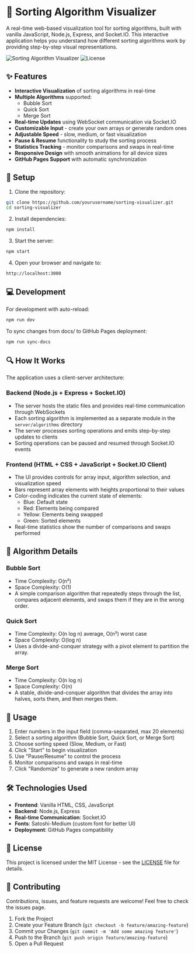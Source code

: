 # 🧮 Sorting Algorithm Visualizer

A real-time web-based visualization tool for sorting algorithms, built with vanilla JavaScript, Node.js, Express, and Socket.IO. This interactive application helps you understand how different sorting algorithms work by providing step-by-step visual representations.

![Sorting Algorithm Visualizer](https://img.shields.io/badge/Sorting-Visualizer-3498db.svg)
![License](https://img.shields.io/badge/License-MIT-2ecc71.svg)

## ✨ Features

- **Interactive Visualization** of sorting algorithms in real-time
- **Multiple Algorithms** supported:
  - Bubble Sort
  - Quick Sort
  - Merge Sort
- **Real-time Updates** using WebSocket communication via Socket.IO
- **Customizable Input** - create your own arrays or generate random ones
- **Adjustable Speed** - slow, medium, or fast visualization
- **Pause & Resume** functionality to study the sorting process
- **Statistics Tracking** - monitor comparisons and swaps in real-time
- **Responsive Design** with smooth animations for all device sizes
- **GitHub Pages Support** with automatic synchronization

## 🚀 Setup

1. Clone the repository:

```bash
git clone https://github.com/yourusername/sorting-visualizer.git
cd sorting-visualizer
```

2. Install dependencies:

```bash
npm install
```

3. Start the server:

```bash
npm start
```

4. Open your browser and navigate to:

```
http://localhost:3000
```

## 💻 Development

For development with auto-reload:

```bash
npm run dev
```

To sync changes from docs/ to GitHub Pages deployment:

```bash
npm run sync-docs
```

## 🔍 How It Works

The application uses a client-server architecture:

### Backend (Node.js + Express + Socket.IO)

- The server hosts the static files and provides real-time communication through WebSockets
- Each sorting algorithm is implemented as a separate module in the `server/algorithms` directory
- The server processes sorting operations and emits step-by-step updates to clients
- Sorting operations can be paused and resumed through Socket.IO events

### Frontend (HTML + CSS + JavaScript + Socket.IO Client)

- The UI provides controls for array input, algorithm selection, and visualization speed
- Bars represent array elements with heights proportional to their values
- Color-coding indicates the current state of elements:
  - Blue: Default state
  - Red: Elements being compared
  - Yellow: Elements being swapped
  - Green: Sorted elements
- Real-time statistics show the number of comparisons and swaps performed

## 📖 Algorithm Details

### Bubble Sort

- Time Complexity: O(n²)
- Space Complexity: O(1)
- A simple comparison algorithm that repeatedly steps through the list, compares adjacent elements, and swaps them if they are in the wrong order.

### Quick Sort

- Time Complexity: O(n log n) average, O(n²) worst case
- Space Complexity: O(log n)
- Uses a divide-and-conquer strategy with a pivot element to partition the array.

### Merge Sort

- Time Complexity: O(n log n)
- Space Complexity: O(n)
- A stable, divide-and-conquer algorithm that divides the array into halves, sorts them, and then merges them.

## 📱 Usage

1. Enter numbers in the input field (comma-separated, max 20 elements)
2. Select a sorting algorithm (Bubble Sort, Quick Sort, or Merge Sort)
3. Choose sorting speed (Slow, Medium, or Fast)
4. Click "Start" to begin visualization
5. Use "Pause/Resume" to control the process
6. Monitor comparisons and swaps in real-time
7. Click "Randomize" to generate a new random array

## 🛠️ Technologies Used

- **Frontend**: Vanilla HTML, CSS, JavaScript
- **Backend**: Node.js, Express
- **Real-time Communication**: Socket.IO
- **Fonts**: Satoshi-Medium (custom font for better UI)
- **Deployment**: GitHub Pages compatibility

## 📄 License

This project is licensed under the MIT License - see the [LICENSE](LICENSE) file for details.

## 🤝 Contributing

Contributions, issues, and feature requests are welcome! Feel free to check the issues page.

1. Fork the Project
2. Create your Feature Branch (`git checkout -b feature/amazing-feature`)
3. Commit your Changes (`git commit -m 'Add some amazing feature'`)
4. Push to the Branch (`git push origin feature/amazing-feature`)
5. Open a Pull Request
